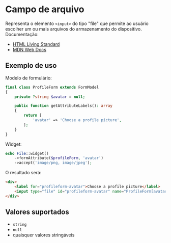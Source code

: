 # Campo de arquivo

Representa o elemento `<input>` do tipo "file" que permite ao usuário escolher um ou mais arquivos do armazenamento do dispositivo.
Documentação:

- [HTML Living Standard](https://html.spec.whatwg.org/multipage/input.html#file-upload-state-(type=file))
- [MDN Web Docs](https://developer.mozilla.org/docs/Web/HTML/Element/input/file)

## Exemplo de uso

Modelo de formulário:

```php
final class ProfileForm extends FormModel
{
    private ?string $avatar = null;

    public function getAttributeLabels(): array
    {
        return [
            'avatar' => 'Choose a profile picture',
        ];
    }
}
```

Widget:

```php
echo File::widget()
    ->formAttribute($profileForm, 'avatar')
    ->accept('image/png, image/jpeg');
```

O resultado será:

```html
<div>
    <label for="profileform-avatar">Choose a profile picture</label>
    <input type="file" id="profileform-avatar" name="ProfileForm[avatar]" accept="image/png, image/jpeg">
</div>
```

## Valores suportados

- `string`
- `null`
- quaisquer valores stringáveis
